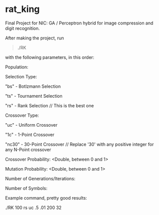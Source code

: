 # rat_king
Final Project for NIC: GA / Perceptron hybrid for image compression and digit recognition.

After making the project, run

> ./RK

with the following parameters, in this order:

Population:
  <Positive integer>
  
Selection Type:
  <String>
  
  "bs" - Botlzmann Selection
  
  "ts" - Tournament Selection
  
  "rs" - Rank Selection // This is the best one
  
Crossover Type:
  <String>
  
  "uc" - Uniform Crossover
  
  "1c" - 1-Point Crossover
  
  "nc30" - 30-Point Crossover // Replace '30' with any positive integer for any N-Point crossover
  
Crossover Probability:
  <Double, between 0 and 1>
  
Mutation Probability:
  <Double, between 0 and 1>
  
Number of Generations/Iterations:
  <Positive integer>
  
Number of Symbols:
  <Positive integer>
  
Example command, pretty good results:

./RK 100 rs uc .5 .01 200 32
